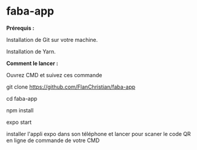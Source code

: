 # faba-app
<strong>Prérequis :</strong>

Installation de Git sur votre machine.

Installation de Yarn.


<strong>Comment le lancer :</strong>

Ouvrez CMD et suivez ces commande

git clone https://github.com/FlanChristian/faba-app

cd faba-app

npm install

expo start

installer l'appli expo dans son téléphone et lancer pour scaner le code QR en ligne de commande de votre CMD
